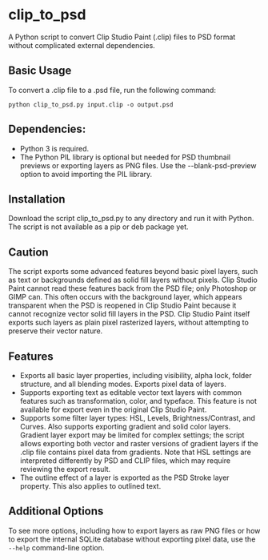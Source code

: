 
# clip_to_psd

A Python script to convert Clip Studio Paint (.clip) files to PSD format without complicated external dependencies.

## Basic Usage

To convert a .clip file to a .psd file, run the following command:

`python clip_to_psd.py input.clip -o output.psd`

## Dependencies:
- Python 3 is required.
- The Python PIL library is optional but needed for PSD thumbnail previews or exporting layers as PNG files. Use the --blank-psd-preview option to avoid importing the PIL library.

## Installation
Download the script clip_to_psd.py to any directory and run it with Python. The script is not available as a pip or deb package yet.

## Caution

The script exports some advanced features beyond basic pixel layers, such as text or backgrounds defined as solid fill layers without pixels. Clip Studio Paint cannot read these features back from the PSD file; only Photoshop or GIMP can. This often occurs with the background layer, which appears transparent when the PSD is reopened in Clip Studio Paint because it cannot recognize vector solid fill layers in the PSD. Clip Studio Paint itself exports such layers as plain pixel rasterized layers, without attempting to preserve their vector nature.

## Features

- Exports all basic layer properties, including visibility, alpha lock, folder structure, and all blending modes. Exports pixel data of layers.
- Supports exporting text as editable vector text layers with common features such as transformation, color, and typeface. This feature is not available for export even in the original Clip Studio Paint.
- Supports some filter layer types: HSL, Levels, Brightness/Contrast, and Curves. Also supports exporting gradient and solid color layers. Gradient layer export may be limited for complex settings; the script allows exporting both vector and raster versions of gradient layers if the .clip file contains pixel data from gradients. Note that HSL settings are interpreted differently by PSD and CLIP files, which may require reviewing the export result.
- The outline effect of a layer is exported as the PSD Stroke layer property. This also applies to outlined text.

## Additional Options

To see more options, including how to export layers as raw PNG files or how to export the internal SQLite database without exporting pixel data, use the `--help` command-line option.
